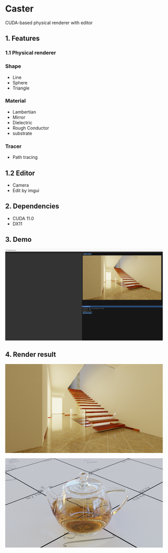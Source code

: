 # Caster

CUDA-based physical renderer with editor



## 1. Features

### 1.1 Physical renderer

### Shape

- Line
- Sphere
- Triangle



### Material

- Lambertian
- Mirror
- Dielectric
- Rough Conductor
- substrate



### Tracer

- Path tracing



## 1.2 Editor

- Camera
- Edit by imgui



## 2. Dependencies

- CUDA 11.0
- DX11



## 3. Demo

![Demo](images/Demo.png)



## 4. Render result

![staircase2](images/staircase2.png)



![teapot-full](images/teapot-full.png)